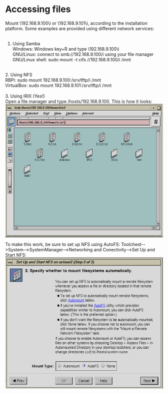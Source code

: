 # Accessing files

Mount \\192.168.9.100\i or \\192.168.9.101\i, according to the installation platform. Some examples are provided using different network services:<br>
<br>
1. Using Samba<br>
Windows: Windows key+R and type \\192.168.9.100\i<br>
GNU/Linux: connect to smb://192.168.9.100/i using your file manager<br>
GNU/Linux shell: sudo mount -t cifs //192.168.9.100/i /mnt<br>
<br>
2. Using NFS<br>
RBPi:           sudo mount 192.168.9.100:/srv/tftp/i /mnt<br>
VirtualBox:     sudo mount 192.168.9.101:/srv/tftp/i /mnt<br>
<br>
3. Using IRIX (Yes!)<br>
Open a file manager and type /hosts/192.168.9.100. This is how it looks:<br>
<img alt="IRIX-NFS.png" src="IRIX-NFS.png" align="middle"><br>

To make this work, be sure to set up NFS using AutoFS: Toolchest-->System-->SystemManager-->Networking and Conectivity-->Set Up and Start NFS:<br>
<img alt="AutoFS.png" src="AutoFS.png" align="middle">

